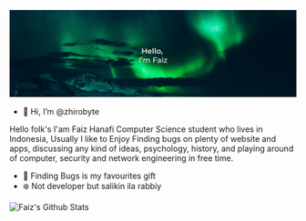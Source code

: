 
![Banner](https://github.com/zhirobyte/zhirobyte/blob/main/bg.png)

- 👋 Hi, I’m @zhirobyte

<!---
zhirobyte/zhirobyte is a ✨ special ✨ repository because its `README.md` (this file) appears on your GitHub profile.
You can click the Preview link to take a look at your changes.
--->

Hello folk's
I'am Faiz Hanafi Computer Science student who lives in Indonesia, Usually I like to Enjoy Finding bugs on plenty of website and apps, discussing any kind of ideas, psychology, history, and playing around of computer, security and network engineering in free time.

-  🐞 Finding Bugs is my favourites gift
-  ❄️ Not developer but salikin ila rabbiy 

![Faiz's Github Stats](https://github-readme-stats.vercel.app/api?username=zhirobyte&show_icons=true&title_color=fff&icon_color=79ff97&text_color=9f9f9f&bg_color=151515)
